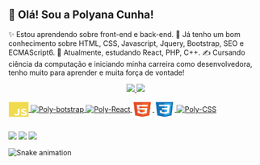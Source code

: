 ## 👋 Olá! Sou a Polyana Cunha!
✨ Estou aprendendo sobre front-end e back-end. 
🌻 Já tenho um bom conhecimento sobre HTML, CSS, Javascript, Jquery, Bootstrap, SEO e ECMAScript6.
🥰 Atualmente, estudando React, PHP, C++.
✍ Cursando ciência da computação e iniciando minha carreira como desenvolvedora, tenho muito para aprender e muita força de vontade!

<div align="center">
  <a href="https://github.com/polyanacunha">
  <img height="180em" src="https://github-readme-stats.vercel.app/api?username=polyanacunha&show_icons=true&theme=synthwave&include_all_commits=true&count_private=true"/>
  <img height="180em"  src="https://github-readme-stats.vercel.app/api/top-langs/?username=polyanacunha&layout=compact&langs_count=7&theme=synthwave"/>
</div>
  
  <div style="display: inline_block"><br>
  <img align="center" alt="Poly-Js" height="30" width="40" src="https://raw.githubusercontent.com/devicons/devicon/master/icons/javascript/javascript-plain.svg">
  <img align="center" alt="Poly-botstrap" height="30" width="40" src="https://cdn.jsdelivr.net/gh/devicons/devicon/icons/bootstrap/bootstrap-plain-wordmark.svg">
  <img align="center" alt="Poly-React" height="30" width="40"  src="https://cdn.jsdelivr.net/gh/devicons/devicon/icons/php/php-original.svg">
  <img align="center" alt="Poly-HTML" height="30" width="40" src="https://raw.githubusercontent.com/devicons/devicon/master/icons/html5/html5-original.svg">
  <img align="center" alt="Poly-CSS" height="30" width="40" src="https://raw.githubusercontent.com/devicons/devicon/master/icons/css3/css3-original.svg">
  <img align="center" alt="Poly-CSS" height="30" width="40"  src="https://cdn.jsdelivr.net/gh/devicons/devicon/icons/jquery/jquery-original.svg">
</div>
  
   ##
 
<div> 
  <a href="https://www.instagram.com/polycunha_/" target="_blank"><img src="https://img.shields.io/badge/-Instagram-%23E4405F?style=for-the-badge&logo=instagram&logoColor=white" target="_blank"></a>
  <a href = "mailto:polyanacunha10@gmail.com"><img src="https://img.shields.io/badge/-Gmail-%23333?style=for-the-badge&logo=gmail&logoColor=white" target="_blank"></a>
  <a href="https://www.linkedin.com/in/polyana-cunha-795b871b7/" target="_blank"><img src="https://img.shields.io/badge/-LinkedIn-%230077B5?style=for-the-badge&logo=linkedin&logoColor=white" target="_blank"></a> 
 
  ![Snake animation](https://github.com/polyanacunha/polyanacunha/blob/output/github-contribution-grid-snake.svg)
 
</div>

